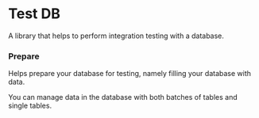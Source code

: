 # Test DB

A library that helps to perform integration testing with a database.

### Prepare

Helps prepare your database for testing, namely filling your database with data.

You can manage data in the database with both batches of tables and single tables.
